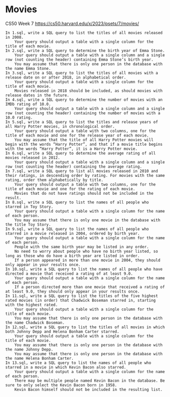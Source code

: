 # Movies
CS50 Week 7
https://cs50.harvard.edu/x/2023/psets/7/movies/

    In 1.sql, write a SQL query to list the titles of all movies released in 2008.
        Your query should output a table with a single column for the title of each movie.
    In 2.sql, write a SQL query to determine the birth year of Emma Stone.
        Your query should output a table with a single column and a single row (not counting the header) containing Emma Stone’s birth year.
        You may assume that there is only one person in the database with the name Emma Stone.
    In 3.sql, write a SQL query to list the titles of all movies with a release date on or after 2018, in alphabetical order.
        Your query should output a table with a single column for the title of each movie.
        Movies released in 2018 should be included, as should movies with release dates in the future.
    In 4.sql, write a SQL query to determine the number of movies with an IMDb rating of 10.0.
        Your query should output a table with a single column and a single row (not counting the header) containing the number of movies with a 10.0 rating.
    In 5.sql, write a SQL query to list the titles and release years of all Harry Potter movies, in chronological order.
        Your query should output a table with two columns, one for the title of each movie and one for the release year of each movie.
        You may assume that the title of all Harry Potter movies will begin with the words “Harry Potter”, and that if a movie title begins with the words “Harry Potter”, it is a Harry Potter movie.
    In 6.sql, write a SQL query to determine the average rating of all movies released in 2012.
        Your query should output a table with a single column and a single row (not counting the header) containing the average rating.
    In 7.sql, write a SQL query to list all movies released in 2010 and their ratings, in descending order by rating. For movies with the same rating, order them alphabetically by title.
        Your query should output a table with two columns, one for the title of each movie and one for the rating of each movie.
        Movies that do not have ratings should not be included in the result.
    In 8.sql, write a SQL query to list the names of all people who starred in Toy Story.
        Your query should output a table with a single column for the name of each person.
        You may assume that there is only one movie in the database with the title Toy Story.
    In 9.sql, write a SQL query to list the names of all people who starred in a movie released in 2004, ordered by birth year.
        Your query should output a table with a single column for the name of each person.
        People with the same birth year may be listed in any order.
        No need to worry about people who have no birth year listed, so long as those who do have a birth year are listed in order.
        If a person appeared in more than one movie in 2004, they should only appear in your results once.
    In 10.sql, write a SQL query to list the names of all people who have directed a movie that received a rating of at least 9.0.
        Your query should output a table with a single column for the name of each person.
        If a person directed more than one movie that received a rating of at least 9.0, they should only appear in your results once.
    In 11.sql, write a SQL query to list the titles of the five highest rated movies (in order) that Chadwick Boseman starred in, starting with the highest rated.
        Your query should output a table with a single column for the title of each movie.
        You may assume that there is only one person in the database with the name Chadwick Boseman.
    In 12.sql, write a SQL query to list the titles of all movies in which both Johnny Depp and Helena Bonham Carter starred.
        Your query should output a table with a single column for the title of each movie.
        You may assume that there is only one person in the database with the name Johnny Depp.
        You may assume that there is only one person in the database with the name Helena Bonham Carter.
    In 13.sql, write a SQL query to list the names of all people who starred in a movie in which Kevin Bacon also starred.
        Your query should output a table with a single column for the name of each person.
        There may be multiple people named Kevin Bacon in the database. Be sure to only select the Kevin Bacon born in 1958.
        Kevin Bacon himself should not be included in the resulting list.
